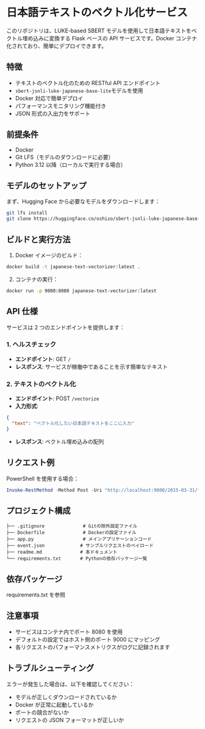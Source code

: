 # 日本語テキストのベクトル化サービス

このリポジトリは、LUKE-based SBERT モデルを使用して日本語テキストをベクトル埋め込みに変換する Flask ベースの API サービスです。Docker コンテナ化されており、簡単にデプロイできます。

## 特徴

- テキストのベクトル化のための RESTful API エンドポイント
- `sbert-jsnli-luke-japanese-base-lite`モデルを使用
- Docker 対応で簡単デプロイ
- パフォーマンスモニタリング機能付き
- JSON 形式の入出力をサポート

## 前提条件

- Docker
- Git LFS（モデルのダウンロードに必要）
- Python 3.12 以降（ローカルで実行する場合）

## モデルのセットアップ

まず、Hugging Face から必要なモデルをダウンロードします：

```bash
git lfs install
git clone https://huggingface.co/oshizo/sbert-jsnli-luke-japanese-base-lite
```

## ビルドと実行方法

1. Docker イメージのビルド：

```bash
docker build -t japanese-text-vectorizer:latest .
```

2. コンテナの実行：

```bash
docker run -p 9000:8080 japanese-text-vectorizer:latest
```

## API 仕様

サービスは 2 つのエンドポイントを提供します：

### 1. ヘルスチェック

- **エンドポイント**: GET `/`
- **レスポンス**: サービスが稼働中であることを示す簡単なテキスト

### 2. テキストのベクトル化

- **エンドポイント**: POST `/vectorize`
- **入力形式**:

```json
{
  "text": "ベクトル化したい日本語テキストをここに入力"
}
```

- **レスポンス**: ベクトル埋め込みの配列

## リクエスト例

PowerShell を使用する場合：

```powershell
Invoke-RestMethod -Method Post -Uri "http://localhost:9000/2015-03-31/functions/function/invocations" -Body (Get-Content -Raw -Path .\event.json) -ContentType "application/json"
```

## プロジェクト構成

```
├── .gitignore              # Gitの除外設定ファイル
├── Dockerfile              # Dockerの設定ファイル
├── app.py                  # メインアプリケーションコード
├── event.json             # サンプルリクエストのペイロード
├── readme.md              # 本ドキュメント
└── requirements.txt       # Pythonの依存パッケージ一覧
```

## 依存パッケージ

requirements.txt を参照

## 注意事項

- サービスはコンテナ内でポート 8080 を使用
- デフォルトの設定ではホスト側のポート 9000 にマッピング
- 各リクエストのパフォーマンスメトリクスがログに記録されます

## トラブルシューティング

エラーが発生した場合は、以下を確認してください：

- モデルが正しくダウンロードされているか
- Docker が正常に起動しているか
- ポートの競合がないか
- リクエストの JSON フォーマットが正しいか
